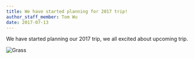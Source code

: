 ```yaml
---
title: We have started planning for 2017 trip!
author_staff_member: Tom Wu
date: 2017-07-13
---
```


We have started planning our 2017 trip, we all excited about upcoming trip.

![Grass](https://source.unsplash.com/VwFR0ruXR3g/2000x1334)
